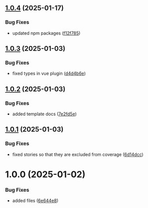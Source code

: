 ## [1.0.4](https://github.com/kouts/vite-treeshakable-library/compare/v1.0.3...v1.0.4) (2025-01-17)


### Bug Fixes

* updated npm packages ([f12f785](https://github.com/kouts/vite-treeshakable-library/commit/f12f785d1bbff60d926e20a8b56404c937863cff))

## [1.0.3](https://github.com/kouts/vite-treeshakable-library/compare/v1.0.2...v1.0.3) (2025-01-03)


### Bug Fixes

* fixed types in vue plugin ([d4d4b6e](https://github.com/kouts/vite-treeshakable-library/commit/d4d4b6e1559e383092334b625f1bc94d0dc29da2))

## [1.0.2](https://github.com/kouts/vite-treeshakable-library/compare/v1.0.1...v1.0.2) (2025-01-03)


### Bug Fixes

* added template docs ([7e2fd5e](https://github.com/kouts/vite-treeshakable-library/commit/7e2fd5e412b5f29e23b7f5f45e56d9d1b3e760ef))

## [1.0.1](https://github.com/kouts/vite-treeshakable-library/compare/v1.0.0...v1.0.1) (2025-01-03)


### Bug Fixes

* fixed stories so that they are excluded from coverage ([6d14dcc](https://github.com/kouts/vite-treeshakable-library/commit/6d14dcc898e84a9062b187f01e7f1d1030267f28))

# 1.0.0 (2025-01-02)


### Bug Fixes

* added files ([6e644e8](https://github.com/kouts/vite-treeshakable-library/commit/6e644e8c3503673cad3b1575c2c85425ffae7fa5))
